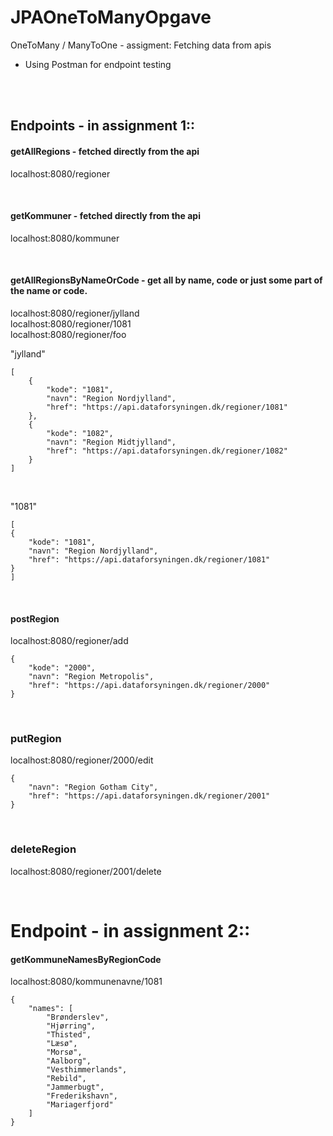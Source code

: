 # JPAOneToManyOpgave
OneToMany / ManyToOne - assigment: Fetching data from apis

- Using Postman for endpoint testing
 <br>
 <br>
 
## Endpoints - in assignment 1::
#### getAllRegions - fetched directly from the api
localhost:8080/regioner

 <br>
 
#### getKommuner - fetched directly from the api
localhost:8080/kommuner

 <br>
 
#### getAllRegionsByNameOrCode - get all by name, code or just some part of the name or code.
localhost:8080/regioner/jylland <br>
localhost:8080/regioner/1081  <br>
localhost:8080/regioner/foo  <br>

"jylland"

    [
        {
            "kode": "1081",
            "navn": "Region Nordjylland",
            "href": "https://api.dataforsyningen.dk/regioner/1081"
        },
        {
            "kode": "1082",
            "navn": "Region Midtjylland",
            "href": "https://api.dataforsyningen.dk/regioner/1082"
        }
    ]


<br>

"1081"

    [
    {
        "kode": "1081",
        "navn": "Region Nordjylland",
        "href": "https://api.dataforsyningen.dk/regioner/1081"
    }
    ]

 <br>
 
#### postRegion
localhost:8080/regioner/add

    {
        "kode": "2000",
        "navn": "Region Metropolis",
        "href": "https://api.dataforsyningen.dk/regioner/2000"
    }

 <br>
 
### putRegion
localhost:8080/regioner/2000/edit

    {
        "navn": "Region Gotham City",
        "href": "https://api.dataforsyningen.dk/regioner/2001"
    }

 <br>

### deleteRegion
localhost:8080/regioner/2001/delete

<br>

# Endpoint - in assignment 2::
#### getKommuneNamesByRegionCode
localhost:8080/kommunenavne/1081

    {
        "names": [
            "Brønderslev",
            "Hjørring",
            "Thisted",
            "Læsø",
            "Morsø",
            "Aalborg",
            "Vesthimmerlands",
            "Rebild",
            "Jammerbugt",
            "Frederikshavn",
            "Mariagerfjord"
        ]
    }
 

